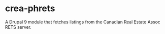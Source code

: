 # crea-phrets
A Drupal 9 module that fetches listings from the Canadian Real Estate Assoc RETS server.
